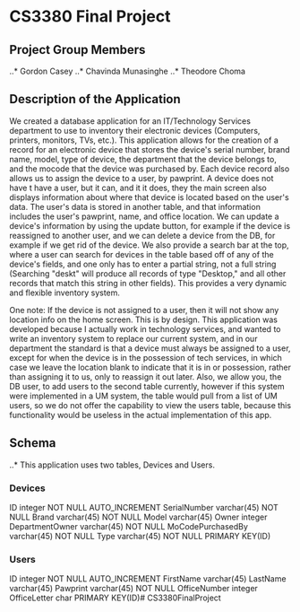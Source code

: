# CS3380 Final Project

## Project Group Members
..* Gordon Casey
..* Chavinda Munasinghe
..* Theodore Choma

## Description of the Application

We created a database application for an IT/Technology Services department to use to inventory their electronic devices (Computers, printers, monitors, TVs, etc.). This application allows for the creation of a record for an electronic device that stores the device's serial number, brand name, model, type of device, the department that the device belongs to, and the mocode that the device was purchased by. Each device record also allows us to assign the device to a user, by pawprint. A device does not have t have a user, but it can, and it it does, they the main screen also displays information about where that device is located based on the user's data. The user's data is stored in another table, and that information includes the user's pawprint, name, and office location. We can update a device's information by using the update button, for example if the device is reassigned to another user, and we can delete a device from the DB, for example if we get rid of the device. We also provide a search bar at the top, where a user can search for devices in the table based off of any of the device's fields, and one only has to enter a partial string, not a full string (Searching "deskt" will produce all records of type "Desktop," and all other records that match this string in other fields). This provides a very dynamic and flexible inventory system.

One note: If the device is not assigned to a user, then it will not show any location info on the home screen. This is by design. This application was developed because I actually work in technology services, and wanted to write an inventory system to replace our current system, and in our department the standard is that a device must always be assigned to a user, except for when the device is in the possession of tech services, in which case we leave the location blank to indicate that it is in or possession, rather than assigning it to us, only to reassign it out later. Also, we allow you, the DB user, to add users to the second table currently, however if this system were implemented in a UM system, the table would pull from a list of UM users, so we do not offer the capability to view the users table, because this functionality would be useless in the actual implementation of this app.

## Schema
..* This application uses two tables, Devices and Users.

### Devices

ID integer NOT NULL AUTO_INCREMENT
SerialNumber varchar(45) NOT NULL
Brand varchar(45) NOT NULL
Model varchar(45)
Owner integer
DepartmentOwner varchar(45) NOT NULL
MoCodePurchasedBy varchar(45) NOT NULL
Type varchar(45) NOT NULL
PRIMARY KEY(ID)

### Users

ID integer NOT NULL AUTO_INCREMENT
FirstName varchar(45)
LastName varchar(45)
Pawprint varchar(45) NOT NULL
OfficeNumber integer
OfficeLetter char
PRIMARY KEY(ID)# CS3380FinalProject

